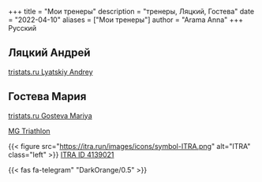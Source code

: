 +++
title = "Мои тренеры"
description = "тренеры, Ляцкий, Гостева"
date = "2022-04-10"
aliases = ["Мои тренеры"]
author = "Arama Anna"
+++
Русский


## Ляцкий Андрей
[tristats.ru Lyatskiy Andrey ](https://tristats.ru/rus/profile/lyatskiy-andrey "tristats Lyatskiy Andrey")

## Гостева Мария

[tristats.ru Gosteva Mariya ](https://tristats.ru/rus/profile/gosteva-mariya)

[MG Triathlon](https://t.me/mgtriathlon)


{{< figure src="https://itra.run/images/icons/symbol-ITRA.png" alt="ITRA" class="left" >}}
[ITRA ID 4139021](https://itra.run/api/RunnerSpace/GetRunnerSpace?runnerString=wCHjT3bactu1%2FSfy950qeQ%3D%3D)


{{< fas fa-telegram" "DarkOrange/0.5" >}}